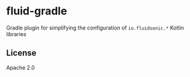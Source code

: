 fluid-gradle
============

Gradle plugin for simplifying the configuration of `io.fluidsonic.*` Kotlin libraries


License
-------

Apache 2.0
